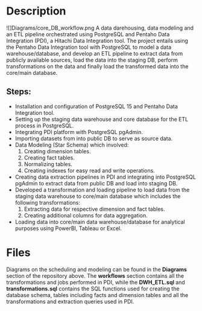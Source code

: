 # Description
![]Diagrams/core_DB_workflow.png
A data darehousing, data modeling and an ETL pipeline orchestrated using PostgreSQL and Pentaho Data Integration (PDI), a Hitachi Data Integration tool. The project entails using the Pentaho Data Integration tool with PostgreSQL to model a data warehouse/database, and develop an ETL pipeline to extract data from publicly available sources, load the data into the staging DB, perform transformations on the data and finally load the transformed data into the core/main database.

## Steps:
- Installation and configuration of PostgreSQL 15 and Pentaho Data Integration tool.
- Setting up the staging data warehouse and core database for the ETL process in PostgreSQL.
- Integrating PDI platform with PostgreSQL pgAdmin.
- Importing datasets from into public DB to serve as source data.
- Data Modeling (Star Schema) which involved:
	1. Creating dimension tables.
	2. Creating fact tables.
	3. Normalizing tables.
	4. Creating indexes for easy read and write operations.
- Creating data extraction pipelines in PDI and integrating into PostgreSQL pgAdmin to extract data from public DB and load into staging DB.
- Developed a transformation and loading pipeline to load data from the staging data warehouse to core/main database which includes the following transformations:
	1. Extracting data for respective dimension and fact tables.
	2. Creating additional columns for data aggregation.
- Loading data into core/main data warehouse/database for analytical purposes using PowerBI, Tableau or Excel.

# Files
Diagrams on the scheduling and modeling can be found in the **Diagrams** section of the repository above. The **workflows** section contains all the transformations and jobs performed in PDI, while the **DWH_ETL.sql** and **transformations.sql** contains the SQL functions used for creating the database schema, tables including facts and dimension tables and all the transformations and extraction queries used in PDI.

